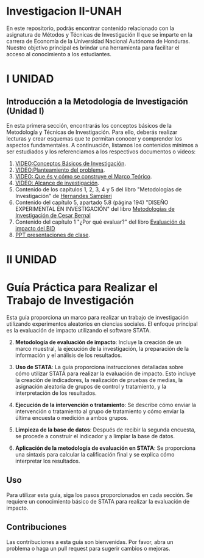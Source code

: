# Investigacion II-UNAH
En este repositorio, podrás encontrar contenido relacionado con la asignatura de Métodos y Técnicas de Investigación II que se imparte en la carrera de Economía de la Universidad Nacional Autónoma de Honduras. Nuestro objetivo principal es brindar una herramienta para facilitar el acceso al conocimiento a los estudiantes.

# I UNIDAD
## Introducción a la Metodología de Investigación (Unidad I)

En esta primera sección, encontrarás los conceptos básicos de la Metodología y Técnicas de Investigación. Para ello, deberás realizar lecturas y crear esquemas que te permitan conocer y comprender los aspectos fundamentales. A continuación, listamos los contenidos mínimos a ser estudiados y los referenciamos a los respectivos documentos o videos:


1. [VIDEO:Conceptos Básicos de Investigación](https://www.youtube.com/watch?v=s_By2mJKgMs).
2. [VIDEO:Planteamiento del problema](https://www.youtube.com/watch?v=eZIkkIiGK7g).
3. [VIDEO: Que és y cómo se construye el Marco Teórico](https://www.youtube.com/watch?v=d2lMlgT1O5w).
4. [VIDEO: Alcance de investigación](https://www.youtube.com/watch?v=a1n2LrRfX5o).
7. Contenido de los capítulos 1, 2, 3, 4 y 5 del libro "Metodologías de Investigación" de [Hernandes Sampieri](https://drive.google.com/file/d/17PvWd82vSgQoWlgCijmreYOgEo7xFCK-/view?usp=sharing)
8. Contenido del capítulo 5, apartado 5.8 (página 194) "DISEÑO EXPERIMENTAL EN INVESTIGACIÓN" del libro [Metodologías de Investigación de Cesar Bernal](https://drive.google.com/file/d/1W25c92Rs_CFji4T8TF-wbX0jlNx_viXf/view?usp=sharing)
9. Contenido del capítulo 1 "¿Por qué evaluar?" del libro [Evaluación de impacto del BID](https://drive.google.com/file/d/1XsrmmcO31YknF2qOwPCUVgiFoXUQHgj8/view?usp=sharing)
10. [PPT presentaciones de clase](https://drive.google.com/file/d/1B19GVSoFNfVDjwI3MDOJgZ6THh_nx5f9/view?usp=sharing).

# II UNIDAD

# Guía Práctica para Realizar el Trabajo de Investigación
Esta guía proporciona un marco para realizar un trabajo de investigación utilizando experimentos aleatorios en ciencias sociales. El enfoque principal es la evaluación de impacto utilizando el software STATA.

2. **Metodología de evaluación de impacto**: Incluye la creación de un marco muestral, la ejecución de la investigación, la preparación de la información y el análisis de los resultados.

3. **Uso de STATA**: La guía proporciona instrucciones detalladas sobre cómo utilizar STATA para realizar la evaluación de impacto. Esto incluye la creación de indicadores, la realización de pruebas de medias, la asignación aleatoria de grupos de control y tratamiento, y la interpretación de los resultados.

4. **Ejecución de la intervención o tratamiento**: Se describe cómo enviar la intervención o tratamiento al grupo de tratamiento y cómo enviar la última encuesta o medición a ambos grupos.

5. **Limpieza de la base de datos**: Después de recibir la segunda encuesta, se procede a construir el indicador y a limpiar la base de datos.

6. **Aplicación de la metodología de evaluación en STATA**: Se proporciona una sintaxis para calcular la calificación final y se explica cómo interpretar los resultados.

## Uso

Para utilizar esta guía, siga los pasos proporcionados en cada sección. Se requiere un conocimiento básico de STATA para realizar la evaluación de impacto.

## Contribuciones

Las contribuciones a esta guía son bienvenidas. Por favor, abra un problema o haga un pull request para sugerir cambios o mejoras.
